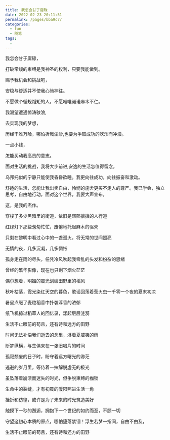 ```yaml
---
title: 我怎会甘于庸碌
date: 2022-02-23 20:11:51
permalink: /pages/bba9c7/
categories:
  - fun
  - 随笔
tags:
  - 
---
```



我怎会甘于庸碌，

打破常规的束缚是我神圣的权利，只要我能做到。

赐予我机会和挑战吧，

安稳与舒适并不使我心驰神往。

不愿做个循规蹈矩的人，不愿唯唯诺诺麻木不仁。

我渴望遭遇惊涛骇浪,

去实现我的梦想，

历经干难万险，哪怕折戟尘沙,也要为争取成功的欢乐而冲浪。

一点小钱，

怎能买动我高贵的意志。

面对生活的挑战，我将大步前进,安逸的生活怎值得留念，

乌邦托似的宁静只能使我昏昏欲睡。我更向往成功，向往振奋和激动。

舒适的生活，怎能让我出卖自由，怜悯的施舍更买不走人的尊严。我已学会，独立思考，自由地行动，面对这个世界，我要大声宣布，

这，是我的杰作。



穿梭了多少黑暗里的街道，依旧是熙熙攘攘的人行道

红绿灯下那些匆匆忙忙，废倦地托起麻木的驱壳

只剩在黎明中看过心中的一盏孤火，将无常的世间照亮

无情的夜，几多沉凝，几多惆怅

孤身走在雨的尽头，任凭冷风吹起我零乱的头发和纷杂的思绪

曾经的繁华影像，现在也只剩下烟火茫茫

偶尔想着，明媚的晨光划破田野里的稻风

秋叶枯落，霞光染红天空的暮色，歌谣回荡着莹火虫一千零一个夜的夏末初凉

暑昼点缀了麦粒稻香中扑袭淳香的浓郁

纸飞机掠过稻草人的回忆录，漾起层层涟漪

生活不止眼前的苟且，还有诗和远方的田野

时间无法补偿我们逝去的念里，淋着夏威夷的雨

断梦纵横，与生俱来在一张旧唱片的时间

孤寂颓废的日子时，盼守着远方曙光的渺茫

逃避的岁月里，等侍着一抹解脱虚无的极光

虽坠落着崩溃而迷失的时光，但争脱束缚的枷锁

生命中的裂缝，才有初晨的暖阳照进生活一角

挫折和彷徨，或许是为了未来的时光筑造美好

触摸下一秒的邂逅，拥抱下一个世纪的如约而至，不顾一切

守望这初心本质的原点，哪怕堕落禁锢！浮生若梦一指间，自由不由及，

生活不止眼前的苟且，还有诗和还方的田野